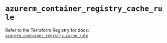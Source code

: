 # `azurerm_container_registry_cache_rule`

Refer to the Terraform Registry for docs: [`azurerm_container_registry_cache_rule`](https://registry.terraform.io/providers/hashicorp/azurerm/4.45.1/docs/resources/container_registry_cache_rule).
